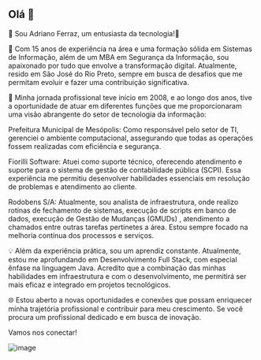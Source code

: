 ## Olá 👋

🔹 Sou Adriano Ferraz, um entusiasta da tecnologia!🔹

🔧 Com 15 anos de experiência na área e uma formação sólida em Sistemas de Informação, além de um MBA em Segurança da Informação, sou apaixonado por tudo que envolve a transformação digital. Atualmente, resido em São José do Rio Preto, sempre em busca de desafios que me permitam evoluir e fazer uma contribuição significativa.

💼 Minha jornada profissional teve início em 2008, e ao longo dos anos, tive a oportunidade de atuar em diferentes funções que me proporcionaram uma visão abrangente do setor de tecnologia da informação:

Prefeitura Municipal de Mesópolis: Como responsável pelo setor de TI, gerenciei o ambiente computacional, assegurando que todas as operações fossem realizadas com eficiência e segurança.

Fiorilli Software: Atuei como suporte técnico, oferecendo atendimento e suporte para o sistema de gestão de contabilidade pública (SCPI). Essa experiência me permitiu desenvolver habilidades essenciais em resolução de problemas e atendimento ao cliente.

Rodobens S/A: Atualmente, sou analista de infraestrutura, onde realizo rotinas de fechamento de sistemas, execução de scripts em banco de dados, execução de Gestão de Mudanças (GMUDs) , atendimento a chamados entre outras tarefas pertinetes a área. Estou sempre focado na melhoria contínua dos processos e serviços.

💡 Além da experiência prática, sou um aprendiz constante. Atualmente, estou me aprofundando em Desenvolvimento Full Stack, com especial ênfase na linguagem Java. Acredito que a combinação das minhas habilidades em infraestrutura e com o desenvolvimento, me permitirá ser mais eficaz e integrado em projetos tecnológicos.

🌐 Estou aberto a novas oportunidades e conexões que possam enriquecer minha trajetória profissional e contribuir para meu crescimento. Se você procura um profissional dedicado e em busca de inovação.

Vamos nos conectar!

![image](https://github.com/user-attachments/assets/3a5e03ff-c462-4cff-a8c8-1006e02815de)


<!--
**adferraz/adferraz** is a ✨ _special_ ✨ repository because its `README.md` (this file) appears on your GitHub profile.

Here are some ideas to get you started:

- 🔭 I’m currently working on ...
- 🌱 I’m currently learning ...
- 👯 I’m looking to collaborate on ...
- 🤔 I’m looking for help with ...
- 💬 Ask me about ...
- 📫 How to reach me: ...
- 😄 Pronouns: ...
- ⚡ Fun fact: ...
-->

